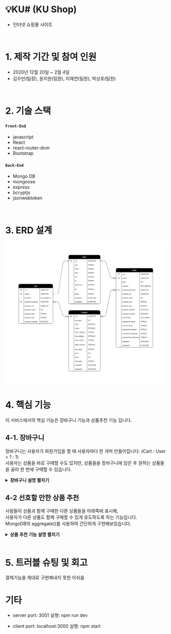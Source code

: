 # 💡KU# (KU Shop)

- 인터넷 쇼핑몰 사이트

</br>

# 1. 제작 기간 및 참여 인원

- 2020년 12월 20일 ~ 2월 4일
- 김수빈(팀장), 윤지원(팀원), 이재연(팀원), 박상호(팀원)

</br>

# 2. 기술 스택

#### `Front-End`

- javascript
- React
- react-router-dom
- Bootstrap

#### `Back-End`

- Mongo DB
- mongoose
- express
- bcryptjs
- jsonwebtoken

</br>

# 3. ERD 설계

![ERD설계](https://github.com/99-Yoon/KU-Shop/blob/10210b164929215180761d51edc1437657044e06/docs/database.png)

# 4. 핵심 기능

이 서비스에서의 핵심 기능은 장바구니 기능과 상품추천 기능 입니다.

## 4-1. 장바구니

장바구니는 사용자가 회원가입을 할 때 사용자마다 한 개씩 만들어집니다. (Cart : User = 1 : 1)  
사용자는 상품을 바로 구매할 수도 있지만, 상품들을 장바구니에 담은 후 원하는 상품들을 골라 한 번에 구매할 수 있습니다.

<details>
<summary><b>장바구니 설명 펼치기</b></summary>
<div markdown="1">

### (1) 장바구니 - 전체 흐름

<img alt="장바구니 흐름1" src="https://github.com/99-Yoon/KU-Shop/blob/2fc1798ec7f8e9e80c9b532b54c64a4b8da59291/docs/shoppingCart%20flow1.png" width="300px">
<img alt="장바구니 흐름2" src="https://github.com/99-Yoon/KU-Shop/blob/2fc1798ec7f8e9e80c9b532b54c64a4b8da59291/docs/shoppingCart%20flow2.png" width="300px">

### (2) 장바구니 - frontend 코드 설명

![장바구니 Frontend1](https://github.com/99-Yoon/KU-Shop/blob/245af0b840ee6a82fefd0db795548b95ca182353/docs/shoppingCart%20front1.PNG)

원하는 옵션을 선택 후 장바구니 버튼을 누르면 addCart()가 실행됩니다.  
addCart()에서는 axios를 이용하여, 서버의 '/api/cart/addcart' 주소에 userId와 products를 put() 요청합니다.  
정상적으로 카트에 담긴 후에는 모달창이 뜨며, 장바구니로 이동 버튼을 누르면 장바구니 페이지로 이동합니다.

![장바구니 Frontend2](https://github.com/99-Yoon/KU-Shop/blob/245af0b840ee6a82fefd0db795548b95ca182353/docs/shoppingCart%20front2.PNG)

장바구니 페이지에서는 처음 렌더링 할 때 useEffect로 getCart()가 실행됩니다.  
getCart()에서는 axios를 이용하여 서버의 '/api/cart/showcart' 주소에 user(userId)을 param으로 붙여 get() 요청합니다.  
그리고 장바구니에 담긴 여러가지 상품들 중 원하는 것만 체크하여 구매할 수 있도록 checkedCart()함수를 만들었습니다.  
checkedCart()에서는 해당 항목을 checked = true (이미 체크되어 있는 경우엔 false) 로 바꾸고 checked = true인 상품들만 최종 결제 상품 목록으로 취급합니다.  
또한 최종 결제 상품 목록의 가격과 개수를 곱하고 더해서 최종 결제 가격을 표시합니다.

### (3) 장바구니 - backend 코드 설명

![장바구니 Backend](https://github.com/99-Yoon/KU-Shop/blob/cc2741d271b7a500b1938de97dac720fade8d2ee/docs/shoppingCart%20back.PNG)

장바구니에 추가하는 함수인 addCart()는 클라이언트에서 온 userId를 통해 Cart Colloection에서 해당 유저의 장바구니를 찾은 후, $push 쿼리를 이용하여 새로운 상품을 추가해줍니다.  
장바구니를 불러오는 함수인 showCart()의 경우엔 먼저 params를 통해 들어온 userId를 이용하여 userById()에서 DB에 해당 유저의 장바구니가 있는지 확인합니다.  
그 후 해당 유저의 장바구니를 불러오는데, populate()로 Product Collention에서 참조한 정보를 가져옵니다.

</div>
</details>

## 4-2 선호할 만한 상품 추천

사람들이 상품과 함께 구매한 다른 상품들을 아래쪽에 표시해,  
사용자가 다른 상품도 함께 구매할 수 있게 유도하도록 하는 기능입니다.  
MongoDB의 aggregate()를 사용하여 간단하게 구현해보았습니다.

<details>
<summary><b>상품 추천 기능 설명 펼치기</b></summary>
<div markdown="1">

### (1) 상품 추천 - 전체 흐름

MongoDB의 aggregation framework는 파이프라인의 개념을 모델로 합니다.  
DB에 저장되어 있는 문서들은 파이프라인을 거쳐 최종적으로 원하는 형태의 문서로 가공될 수 있습니다.

![전체흐름1]()

- $match
- $unwind
- $group
- $sort
- $limit
- $lookup

### (2) 상품 추천 - 적용

</div>
</details>

</br>

# 5. 트러블 슈팅 및 회고

결제기능을 제대로 구현해내지 못한 아쉬움

# 기타

- server
  port: 3001
  실행: npm run dev

- client
  port: localhost:3000
  실행: npm start
